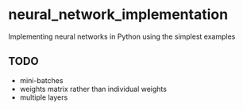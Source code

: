 # neural_network_implementation
Implementing neural networks in Python using the simplest examples


## TODO 
* mini-batches 
* weights matrix rather than individual weights 
* multiple layers 
